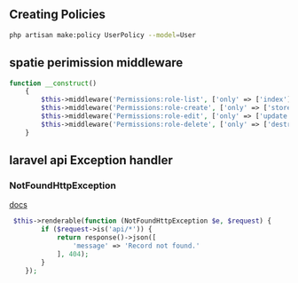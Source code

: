 

## Creating Policies

```bash
php artisan make:policy UserPolicy --model=User
```


## spatie perimission middleware

```php
function __construct()
    {
        $this->middleware('Permissions:role-list', ['only' => ['index']]);
        $this->middleware('Permissions:role-create', ['only' => ['store']]);
        $this->middleware('Permissions:role-edit', ['only' => ['update']]);
        $this->middleware('Permissions:role-delete', ['only' => ['destroy']]);
    }
```



## laravel  api Exception handler

### NotFoundHttpException
[docs](https://laravel.com/docs/8.x/errors#rendering-exceptions)
```php
 $this->renderable(function (NotFoundHttpException $e, $request) {
        if ($request->is('api/*')) {
            return response()->json([
                'message' => 'Record not found.'
            ], 404);
        }
    });

```
